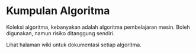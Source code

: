 # Kumpulan Algoritma

Koleksi algoritma, kebanyakan adalah algoritma pembelajaran mesin. Boleh digunakan, namun risiko ditanggung sendiri.

Lihat halaman wiki untuk dokumentasi setiap algoritma.

